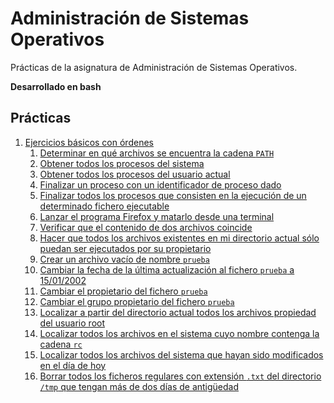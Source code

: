 # Administración de Sistemas Operativos

Prácticas de la asignatura de Administración de Sistemas Operativos.

**Desarrollado en bash**

## Prácticas

1. [Ejercicios básicos con órdenes](./ejercicios-basicos-con-ordenes/)
   1. [Determinar en qué archivos se encuentra la cadena `PATH`](./ejercicios-basicos-con-ordenes/1.1.md)
   2. [Obtener todos los procesos del sistema](./ejercicios-basicos-con-ordenes/1.2.md)
   3. [Obtener todos los procesos del usuario actual](./ejercicios-basicos-con-ordenes/1.3.md)
   4. [Finalizar un proceso con un identificador de proceso dado](./ejercicios-basicos-con-ordenes/1.4.md)
   5. [Finalizar todos los procesos que consisten en la ejecución de un determinado fichero ejecutable](./ejercicios-basicos-con-ordenes/1.5.md)
   6. [Lanzar el programa Firefox y matarlo desde una terminal](./ejercicios-basicos-con-ordenes/1.6.md)
   7. [Verificar que el contenido de dos archivos coincide](./ejercicios-basicos-con-ordenes/1.7.md)
   8. [Hacer que todos los archivos existentes en mi directorio actual sólo puedan ser ejecutados por su propietario](./ejercicios-basicos-con-ordenes/1.8.md)
   9. [Crear un archivo vacío de nombre `prueba`](./ejercicios-basicos-con-ordenes/1.9.md)
   10. [Cambiar la fecha de la última actualización al fichero `prueba` a 15/01/2002](./ejercicios-basicos-con-ordenes/1.10.md)
   11. [Cambiar el propietario del fichero `prueba`](./ejercicios-basicos-con-ordenes/1.11.md)
   12. [Cambiar el grupo propietario del fichero `prueba`](./ejercicios-basicos-con-ordenes/1.12.md)
   13. [Localizar a partir del directorio actual todos los archivos propiedad del usuario root](./ejercicios-basicos-con-ordenes/1.13.md)
   14. [Localizar todos los archivos en el sistema cuyo nombre contenga la cadena `rc`](./ejercicios-basicos-con-ordenes/1.14.md)
   15. [Localizar todos los archivos del sistema que hayan sido modificados en el día de hoy](./ejercicios-basicos-con-ordenes/1.15.md)
   16. [Borrar todos los ficheros regulares con extensión `.txt` del directorio `/tmp` que tengan más de dos días de antigüedad](./ejercicios-basicos-con-ordenes/1.16.md)
